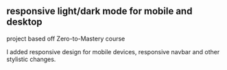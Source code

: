 ## responsive light/dark mode for mobile and desktop

project based off Zero-to-Mastery course

I added responsive design for mobile devices, responsive navbar and other stylistic changes.

